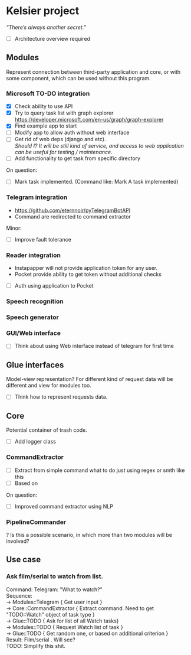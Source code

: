 # Kelsier project
*“There’s always another secret.”*
* [ ] Architecture overview required

## Modules
Represent connection between third-party application and core, or with some component, which can be used without this program.

### Microsoft TO-DO integration
* [x] Check ability to use API
* [x] Try to query task list with graph explorer https://developer.microsoft.com/en-us/graph/graph-explorer
* [x] Find example app to start
* [ ] Modify app to allow auth without web interface  
* [ ] Get rid of web deps (django and etc).  
     *Should I? It will be still kind of service, and access to web application can be useful for testing / maintenance.*
* [ ] Add functionality to get task from specific directory

On question:
* [ ] Mark task implemented. (Command like: Mark A task implemented)

### Telegram integration
* https://github.com/eternnoir/pyTelegramBotAPI
* Command are redirected to command extractor

Minor:
* [ ] Improve fault tolerance 

### Reader integration
* Instapapper will not provide application token for any user.
* Pocket provide ability to get token without additional checks
* [ ] Auth using application to Pocket
### Speech recognition
### Speech generator
### GUI/Web interface
* [ ] Think about using Web interface instead of telegram for first time

## Glue interfaces
Model-view representation? For different kind of request data will be different and view for modules too.

* [ ] Think how to represent requests data.

## Core
Potential container of trash code.

* [ ] Add logger class 
### CommandExtractor
* [ ] Extract from simple command what to do just using regex or smth like this
* [ ] Based on

On question:
* [ ] Improved command extractor using NLP
### PipelineCommander
? Is this a possible scenario, in which more than two modules will be involved?


## Use case
### Ask film/serial to watch from list.
Command: Telegram: "What to watch?"  
Sequence:   
-> Modules::Telegram { Get user input }  
-> Core::CommandExtractor { Extract command. Need to get "TODO::Watch" object of task type }  
-> Glue::TODO { Ask for list of all Watch tasks}   
-> Modules::TODO { Request Watch list of task }  
-> Glue::TODO { Get random one, or based on additional criterion }  
Result: Film/serial <task desc>. Will see?  
TODO: Simplify this shit.  

